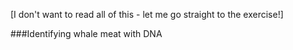 

[I don't want to read all of this - let me go straight to the exercise!]

###Identifying whale meat with DNA
